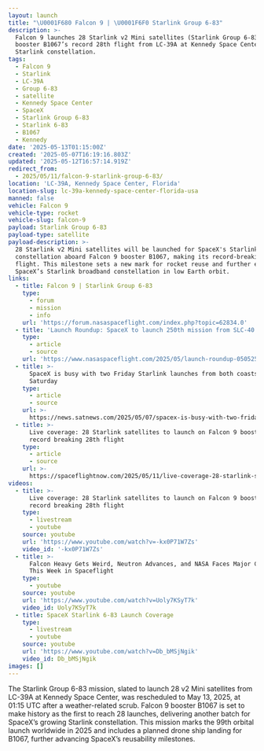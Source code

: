 ```yaml
---
layout: launch
title: "\U0001F680 Falcon 9 | \U0001F6F0 Starlink Group 6-83"
description: >-
  Falcon 9 launches 28 Starlink v2 Mini satellites (Starlink Group 6-83) on
  booster B1067’s record 28th flight from LC-39A at Kennedy Space Center for the
  Starlink constellation.
tags:
  - Falcon 9
  - Starlink
  - LC-39A
  - Group 6-83
  - satellite
  - Kennedy Space Center
  - SpaceX
  - Starlink Group 6-83
  - Starlink 6-83
  - B1067
  - Kennedy
date: '2025-05-13T01:15:00Z'
created: '2025-05-07T16:19:16.803Z'
updated: '2025-05-12T16:57:14.919Z'
redirect_from:
  - 2025/05/11/falcon-9-starlink-group-6-83/
location: 'LC-39A, Kennedy Space Center, Florida'
location-slug: lc-39a-kennedy-space-center-florida-usa
manned: false
vehicle: Falcon 9
vehicle-type: rocket
vehicle-slug: falcon-9
payload: Starlink Group 6-83
payload-type: satellite
payload-description: >-
  28 Starlink v2 Mini satellites will be launched for SpaceX's Starlink
  constellation aboard Falcon 9 booster B1067, making its record-breaking 28th
  flight. This milestone sets a new mark for rocket reuse and further expands
  SpaceX’s Starlink broadband constellation in low Earth orbit.
links:
  - title: Falcon 9 | Starlink Group 6-83
    type:
      - forum
      - mission
      - info
    url: 'https://forum.nasaspaceflight.com/index.php?topic=62834.0'
  - title: 'Launch Roundup: SpaceX to launch 250th mission from SLC-40'
    type:
      - article
      - source
    url: 'https://www.nasaspaceflight.com/2025/05/launch-roundup-050525/'
  - title: >-
      SpaceX is busy with two Friday Starlink launches from both coasts + one on
      Saturday
    type:
      - article
      - source
    url: >-
      https://news.satnews.com/2025/05/07/spacex-is-busy-with-two-friday-starlink-launches-from-both-coasts-one-on-saturday/
  - title: >-
      Live coverage: 28 Starlink satellites to launch on Falcon 9 booster making
      record breaking 28th flight
    type:
      - article
      - source
    url: >-
      https://spaceflightnow.com/2025/05/11/live-coverage-28-starlink-satellites-to-launch-on-falcon-9-booster-making-record-breaking-28th-flight/
videos:
  - title: >-
      Live coverage: 28 Starlink satellites to launch on Falcon 9 booster making
      record breaking 28th flight
    type:
      - livestream
      - youtube
    source: youtube
    url: 'https://www.youtube.com/watch?v=-kx0P71W7Zs'
    video_id: '-kx0P71W7Zs'
  - title: >-
      Falcon Heavy Gets Weird, Neutron Advances, and NASA Faces Major Cuts |
      This Week in Spaceflight
    type:
      - youtube
    source: youtube
    url: 'https://www.youtube.com/watch?v=Uoly7KSyT7k'
    video_id: Uoly7KSyT7k
  - title: SpaceX Starlink 6-83 Launch Coverage
    type:
      - livestream
      - youtube
    source: youtube
    url: 'https://www.youtube.com/watch?v=Db_bMSjNgik'
    video_id: Db_bMSjNgik
images: []
---
```

The Starlink Group 6-83 mission, slated to launch 28 v2 Mini satellites from LC-39A at Kennedy Space Center, was rescheduled to May 13, 2025, at 01:15 UTC after a weather-related scrub. Falcon 9 booster B1067 is set to make history as the first to reach 28 launches, delivering another batch for SpaceX’s growing Starlink constellation. This mission marks the 99th orbital launch worldwide in 2025 and includes a planned drone ship landing for B1067, further advancing SpaceX’s reusability milestones.
